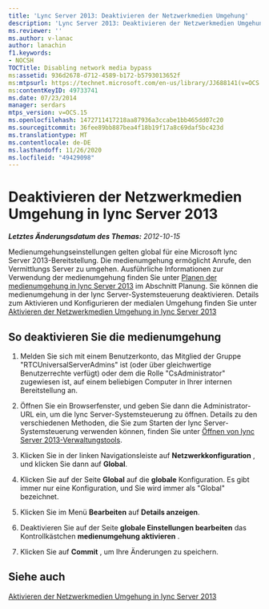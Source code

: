 ```yaml
---
title: 'Lync Server 2013: Deaktivieren der Netzwerkmedien Umgehung'
description: 'Lync Server 2013: Deaktivieren der Netzwerkmedien Umgehung.'
ms.reviewer: ''
ms.author: v-lanac
author: lanachin
f1.keywords:
- NOCSH
TOCTitle: Disabling network media bypass
ms:assetid: 936d2678-d712-4589-b172-b5793013652f
ms:mtpsurl: https://technet.microsoft.com/en-us/library/JJ688141(v=OCS.15)
ms:contentKeyID: 49733741
ms.date: 07/23/2014
manager: serdars
mtps_version: v=OCS.15
ms.openlocfilehash: 1472711417218aa87936a3ccabe1bb465dd07c20
ms.sourcegitcommit: 36fee89bb887bea4f18b19f17a8c69daf5bc423d
ms.translationtype: MT
ms.contentlocale: de-DE
ms.lasthandoff: 11/26/2020
ms.locfileid: "49429098"
---
```

# <a name="disabling-network-media-bypass-in-lync-server-2013"></a>Deaktivieren der Netzwerkmedien Umgehung in lync Server 2013

<div data-xmlns="http://www.w3.org/1999/xhtml">

<div class="topic" data-xmlns="http://www.w3.org/1999/xhtml" data-msxsl="urn:schemas-microsoft-com:xslt" data-cs="https://msdn.microsoft.com/">

<div data-asp="https://msdn2.microsoft.com/asp">



</div>

<div id="mainSection">

<div id="mainBody">

<span> </span>

_**Letztes Änderungsdatum des Themas:** 2012-10-15_

Medienumgehungseinstellungen gelten global für eine Microsoft lync Server 2013-Bereitstellung. Die medienumgehung ermöglicht Anrufe, den Vermittlungs Server zu umgehen. Ausführliche Informationen zur Verwendung der medienumgehung finden Sie unter [Planen der medienumgehung in lync Server 2013](lync-server-2013-planning-for-media-bypass.md) im Abschnitt Planung. Sie können die medienumgehung in der lync Server-Systemsteuerung deaktivieren. Details zum Aktivieren und Konfigurieren der medialen Umgehung finden Sie unter [Aktivieren der Netzwerkmedien Umgehung in lync Server 2013](lync-server-2013-enabling-network-media-bypass.md)

<div>

## <a name="to-disable-media-bypass"></a>So deaktivieren Sie die medienumgehung

1.  Melden Sie sich mit einem Benutzerkonto, das Mitglied der Gruppe "RTCUniversalServerAdmins" ist (oder über gleichwertige Benutzerrechte verfügt) oder dem die Rolle "CsAdministrator" zugewiesen ist, auf einem beliebigen Computer in Ihrer internen Bereitstellung an.

2.  Öffnen Sie ein Browserfenster, und geben Sie dann die Administrator-URL ein, um die lync Server-Systemsteuerung zu öffnen. Details zu den verschiedenen Methoden, die Sie zum Starten der lync Server-Systemsteuerung verwenden können, finden Sie unter [Öffnen von lync Server 2013-Verwaltungstools](lync-server-2013-open-lync-server-administrative-tools.md).

3.  Klicken Sie in der linken Navigationsleiste auf **Netzwerkkonfiguration** , und klicken Sie dann auf **Global**.

4.  Klicken Sie auf der Seite **Global** auf die **globale** Konfiguration. Es gibt immer nur eine Konfiguration, und Sie wird immer als "Global" bezeichnet.

5.  Klicken Sie im Menü **Bearbeiten** auf **Details anzeigen**.

6.  Deaktivieren Sie auf der Seite **globale Einstellungen bearbeiten** das Kontrollkästchen **medienumgehung aktivieren** .

7.  Klicken Sie auf **Commit** , um Ihre Änderungen zu speichern.

</div>

<div>

## <a name="see-also"></a>Siehe auch


[Aktivieren der Netzwerkmedien Umgehung in lync Server 2013](lync-server-2013-enabling-network-media-bypass.md)  
  

</div>

</div>

<span> </span>

</div>

</div>

</div>


